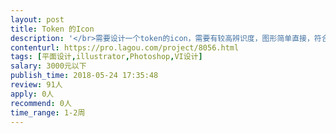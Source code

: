 ```yaml
---                
layout: post       
title: Token 的Icon           
description: '</br>需要设计一个token的icon，需要有较高辨识度，图形简单直接，符合公司对外输出的价值。需要熟练使用PS，AI。</br>'     
contenturl: https://pro.lagou.com/project/8056.html      
tags: [平面设计,illustrator,Photoshop,VI设计]            
salary: 3000元以下          
publish_time: 2018-05-24 17:35:48         
review: 91人                   
apply: 0人                   
recommend: 0人                   
time_range: 1-2周              
---                 
```

